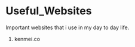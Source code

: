 # Useful_Websites
Important websites that i use in my day to day life.

<ol>
  <li>kenmei.co</li>
</ol>
